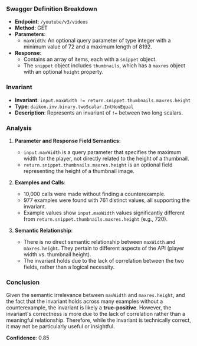### Swagger Definition Breakdown

- **Endpoint**: `/youtube/v3/videos`
- **Method**: GET
- **Parameters**:
  - `maxWidth`: An optional query parameter of type integer with a minimum value of 72 and a maximum length of 8192.
- **Response**:
  - Contains an array of items, each with a `snippet` object.
  - The `snippet` object includes `thumbnails`, which has a `maxres` object with an optional `height` property.

### Invariant

- **Invariant**: `input.maxWidth != return.snippet.thumbnails.maxres.height`
- **Type**: `daikon.inv.binary.twoScalar.IntNonEqual`
- **Description**: Represents an invariant of `!=` between two long scalars.

### Analysis

1. **Parameter and Response Field Semantics**:
   - `input.maxWidth` is a query parameter that specifies the maximum width for the player, not directly related to the height of a thumbnail.
   - `return.snippet.thumbnails.maxres.height` is an optional field representing the height of a thumbnail image.

2. **Examples and Calls**:
   - 10,000 calls were made without finding a counterexample.
   - 977 examples were found with 761 distinct values, all supporting the invariant.
   - Example values show `input.maxWidth` values significantly different from `return.snippet.thumbnails.maxres.height` (e.g., 720).

3. **Semantic Relationship**:
   - There is no direct semantic relationship between `maxWidth` and `maxres.height`. They pertain to different aspects of the API (player width vs. thumbnail height).
   - The invariant holds due to the lack of correlation between the two fields, rather than a logical necessity.

### Conclusion

Given the semantic irrelevance between `maxWidth` and `maxres.height`, and the fact that the invariant holds across many examples without a counterexample, the invariant is likely a **true-positive**. However, the invariant's correctness is more due to the lack of correlation rather than a meaningful relationship. Therefore, while the invariant is technically correct, it may not be particularly useful or insightful.

**Confidence**: 0.85
